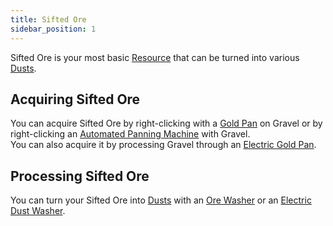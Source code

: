 ```yaml
---
title: Sifted Ore
sidebar_position: 1
---
```


Sifted Ore is your most basic [Resource](Resources) that can be turned into various [Dusts](Dusts).

## Acquiring Sifted Ore

You can acquire Sifted Ore by right-clicking with a [Gold Pan](Gold-Pan) on Gravel or by right-clicking an [Automated Panning Machine](Automated-Panning-Machine) with Gravel.  
You can also acquire it by processing Gravel through an [Electric Gold Pan](Electric-Gold-Pan).

## Processing Sifted Ore

You can turn your Sifted Ore into [Dusts](Dusts) with an [Ore Washer](Ore-Washer) or an [Electric Dust Washer](Electric-Dust-Washer).
